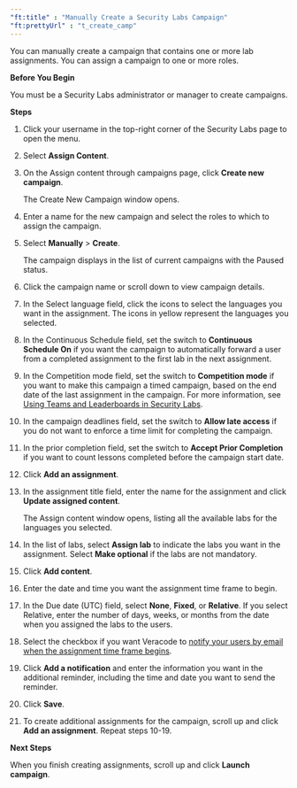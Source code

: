 ```yaml
---
"ft:title" : "Manually Create a Security Labs Campaign"
"ft:prettyUrl" : "t_create_camp"
---
```

You can manually create a campaign that contains one or more lab assignments. You can assign a campaign to one or more roles.

<p font-size="13pt"><b>Before You Begin</b></p>

You must be a Security Labs administrator or manager to create campaigns.

<p font-size="13pt"><b>Steps</b></p>

1.  Click your username in the top-right corner of the Security Labs page to open the menu.

2.  Select **Assign Content**.

3.  On the Assign content through campaigns page, click **Create new campaign**.

    The Create New Campaign window opens.

4.  Enter a name for the new campaign and select the roles to which to assign the campaign.

5.  Select **Manually** > **Create**.

    The campaign displays in the list of current campaigns with the Paused status.

6.  Click the campaign name or scroll down to view campaign details.

7.  In the Select language field, click the icons to select the languages you want in the assignment. The icons in yellow represent the languages you selected.

8.  In the Continuous Schedule field, set the switch to **Continuous Schedule On** if you want the campaign to automatically forward a user from a completed assignment to the first lab in the next assignment.

9.  In the Competition mode field, set the switch to **Competition mode** if you want to make this campaign a timed campaign, based on the end date of the last assignment in the campaign. For more information, see [Using Teams and Leaderboards in Security Labs](../07_using_teams_and_leaderboards_in_seclabs/README.md).

10. In the campaign deadlines field, set the switch to **Allow late access** if you do not want to enforce a time limit for completing the campaign.

11. In the prior completion field, set the switch to **Accept Prior Completion** if you want to count lessons completed before the campaign start date.

12. Click **Add an assignment**.

13. In the assignment title field, enter the name for the assignment and click **Update assigned content**.

    The Assign content window opens, listing all the available labs for the languages you selected.

14. In the list of labs, select **Assign lab** to indicate the labs you want in the assignment. Select **Make optional** if the labs are not mandatory.

15. Click **Add content**.

16. Enter the date and time you want the assignment time frame to begin.

17. In the Due date \(UTC\) field, select **None**, **Fixed**, or **Relative**. If you select Relative, enter the number of days, weeks, or months from the date when you assigned the labs to the users.

18. Select the checkbox if you want Veracode to [notify your users by email when the assignment time frame begins](../09_t_email_progress_notifications.md).

19. Click **Add a notification** and enter the information you want in the additional reminder, including the time and date you want to send the reminder.

20. Click **Save**.

21. To create additional assignments for the campaign, scroll up and click **Add an assignment**. Repeat steps 10-19.

<p font-size="13pt"><b>Next Steps</b></p>

When you finish creating assignments, scroll up and click **Launch campaign**.
